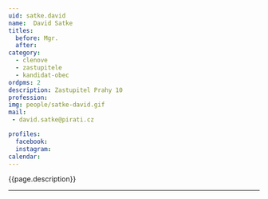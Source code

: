 ```yaml
---
uid: satke.david
name:  David Satke
titles:
  before: Mgr.
  after:
category:
  - clenove
  - zastupitele    
  - kandidat-obec 
ordpms: 2
description: Zastupitel Prahy 10
profession: 
img: people/satke-david.gif
mail:
 - david.satke@pirati.cz

profiles:
  facebook: 
  instagram: 
calendar: 
---
```


{{page.description}}



---
